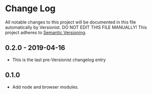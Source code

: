 # Change Log

All notable changes to this project will be documented in this file
automatically by Versionist. DO NOT EDIT THIS FILE MANUALLY!
This project adheres to [Semantic Versioning](http://semver.org/).

## 0.2.0 - 2019-04-16

* This is the last pre-Versionist changelog entry

## 0.1.0

* Add node and browser modules.